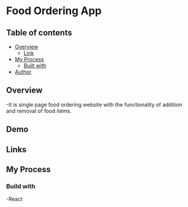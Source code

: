 # Food Ordering App
## Table of contents

* [Overview](#overview)
  * [Link](#link)
* [My Process](#my-process)
  * [Built with](#built-with)
* [Author](#author)


## Overview

-It is single page food ordering website with the functionality of addition and removal of food items.

## Demo

## Links

## My Process

### Build with

-React
